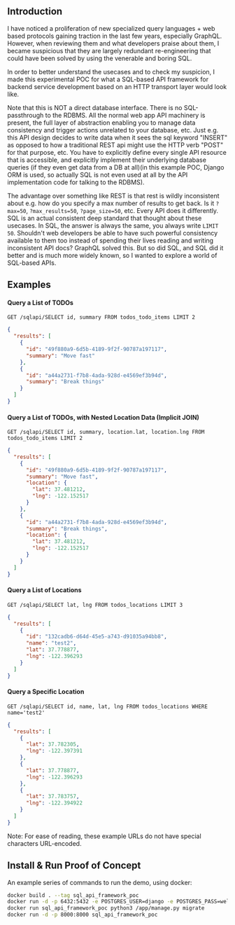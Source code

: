 ## Introduction

I have noticed a proliferation of new specialized query languages + web based protocols gaining traction in the last few years, especially GraphQL. However, when reviewing them and what developers praise about them, I became suspicious that they are largely redundant re-engineering that could have been solved by using the venerable and boring SQL.

In order to better understand the usecases and to check my suspicion, I made this experimental POC for what a SQL-based API framework for backend service development based on an HTTP transport layer would look like.

Note that this is NOT a direct database interface.  There is no SQL-passthrough to the RDBMS. All the normal web app API machinery is present, the full layer of abstraction enabling you to manage data consistency and trigger actions unrelated to your database, etc. Just e.g. this API design decides to write data when it sees the sql keyword "INSERT" as opposed to how a traditional REST api might use the HTTP verb "POST" for that purpose, etc. You have to explicitly define every single API resource that is accessible, and explicitly implement their underlying database queries (if they even get data from a DB at all)(in this example POC, Django ORM is used, so actually SQL is not even used at all by the API implementation code for talking to the RDBMS).

The advantage over something like REST is that rest is wildly inconsistent about e.g. how do you specify a max number of results to get back. Is it `?max=50`, `?max_results=50`, `?page_size=50`, etc. Every API does it differently. SQL is an actual consistent deep standard that thought about these usecases. In SQL, the answer is always the same, you always write `LIMIT 50`. Shouldn't web developers be able to have such powerful consistency available to them too instead of spending their lives reading and writing inconsistent API docs? GraphQL solved this. But so did SQL, and SQL did it better and is much more widely known, so I wanted to explore a world of SQL-based APIs.

## Examples
#### Query a List of TODOs
`GET /sqlapi/SELECT id, summary FROM todos_todo_items LIMIT 2`
```json
{
  "results": [
    {
      "id": "49f880a9-6d5b-4189-9f2f-90787a197117",
      "summary": "Move fast"
    },
    {
      "id": "a44a2731-f7b8-4ada-928d-e4569ef3b94d",
      "summary": "Break things"
    }
  ]
}
```

#### Query a List of TODOs, with Nested Location Data (Implicit JOIN)
`GET /sqlapi/SELECT id, summary, location.lat, location.lng FROM todos_todo_items LIMIT 2`
```json
{
  "results": [
    {
      "id": "49f880a9-6d5b-4189-9f2f-90787a197117",
      "summary": "Move fast",
      "location": {
        "lat": 37.481212,
        "lng": -122.152517
      }
    },
    {
      "id": "a44a2731-f7b8-4ada-928d-e4569ef3b94d",
      "summary": "Break things",
      "location": {
        "lat": 37.481212,
        "lng": -122.152517
      }
    }
  ]
}

```

#### Query a List of Locations
`GET /sqlapi/SELECT lat, lng FROM todos_locations LIMIT 3`
```json
{
  "results": [
    {
      "id": "132cadb6-d64d-45e5-a743-d91035a94bb8",
      "name": "test2",
      "lat": 37.778877,
      "lng": -122.396293
    }
  ]
}
```

#### Query a Specific Location
`GET /sqlapi/SELECT id, name, lat, lng FROM todos_locations WHERE name='test2'`
```json
{
  "results": [
    {
      "lat": 37.782305,
      "lng": -122.397391
    },
    {
      "lat": 37.778877,
      "lng": -122.396293
    },
    {
      "lat": 37.783757,
      "lng": -122.394922
    }
  ]
}

```

Note: For ease of reading, these example URLs do not have special characters URL-encoded.

## Install & Run Proof of Concept

An example series of commands to run the demo, using docker:
```bash
docker build . --tag sql_api_framework_poc
docker run -d -p 6432:5432 -e POSTGRES_USER=django -e POSTGRES_PASS=well_known -e POSTGRES_DBNAME=sqlapi kartoza/postgis:11.0-2.5
docker run sql_api_framework_poc python3 /app/manage.py migrate
docker run -d -p 8000:8000 sql_api_framework_poc
```
